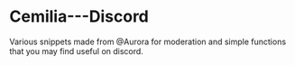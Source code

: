 # Cemilia---Discord
Various snippets made from @Aurora for moderation and simple functions that you may find useful on discord.

